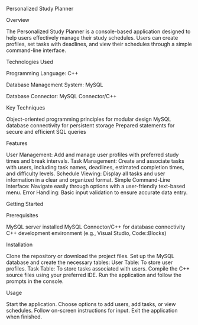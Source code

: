 Personalized Study Planner

Overview

The Personalized Study Planner is a console-based application designed to help users effectively manage their study schedules. Users can create profiles, set tasks with deadlines, and view their schedules through a simple command-line interface.

Technologies Used

Programming Language: C++

Database Management System: MySQL

Database Connector: MySQL Connector/C++

Key Techniques

Object-oriented programming principles for modular design
MySQL database connectivity for persistent storage
Prepared statements for secure and efficient SQL queries

Features

User Management: Add and manage user profiles with preferred study times and break intervals.
Task Management: Create and associate tasks with users, including task names, deadlines, estimated completion times, and difficulty levels.
Schedule Viewing: Display all tasks and user information in a clear and organized format.
Simple Command-Line Interface: Navigate easily through options with a user-friendly text-based menu.
Error Handling: Basic input validation to ensure accurate data entry.

Getting Started

Prerequisites

MySQL server installed
MySQL Connector/C++ for database connectivity
C++ development environment (e.g., Visual Studio, Code::Blocks)

Installation

Clone the repository or download the project files.
Set up the MySQL database and create the necessary tables:
User Table: To store user profiles.
Task Table: To store tasks associated with users.
Compile the C++ source files using your preferred IDE.
Run the application and follow the prompts in the console.

Usage

Start the application.
Choose options to add users, add tasks, or view schedules.
Follow on-screen instructions for input.
Exit the application when finished.
